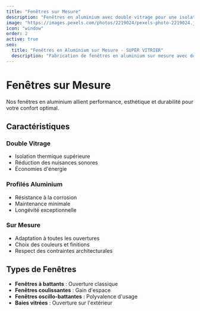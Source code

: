 ```yaml
---
title: "Fenêtres sur Mesure"
description: "Fenêtres en aluminium avec double vitrage pour une isolation optimale"
image: "https://images.pexels.com/photos/2219024/pexels-photo-2219024.jpeg"
icon: "window"
order: 2
active: true
seo:
  title: "Fenêtres en Aluminium sur Mesure - SUPER VITRIER"
  description: "Fabrication de fenêtres en aluminium sur mesure avec double vitrage. Isolation thermique et acoustique optimale pour votre confort."
---
```


# Fenêtres sur Mesure

Nos fenêtres en aluminium allient performance, esthétique et durabilité pour votre confort optimal.

## Caractéristiques

### Double Vitrage
- Isolation thermique supérieure
- Réduction des nuisances sonores
- Économies d'énergie

### Profilés Aluminium
- Résistance à la corrosion
- Maintenance minimale
- Longévité exceptionnelle

### Sur Mesure
- Adaptation à toutes les ouvertures
- Choix des couleurs et finitions
- Respect des contraintes architecturales

## Types de Fenêtres

- **Fenêtres à battants** : Ouverture classique
- **Fenêtres coulissantes** : Gain d'espace
- **Fenêtres oscillo-battantes** : Polyvalence d'usage
- **Baies vitrées** : Ouverture sur l'extérieur